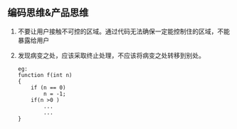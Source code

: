 ## 编码思维&产品思维

1. 不要让用户接触不可控的区域。通过代码无法确保一定能控制住的区域，不能暴露给用户

2. 发现病变之处，应该采取终止处理，不应该将病变之处转移到别处。
	```
	eg:
	function f(int n)
	{
   		if (n == 0)
     		n = -1;
   		if(n >0 )
    		...
    		...
	}
	```
	
